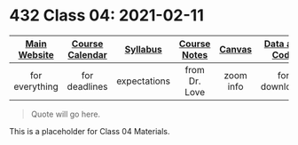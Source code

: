 # 432 Class 04: 2021-02-11

[Main Website](https://thomaselove.github.io/432/) | [Course Calendar](https://thomaselove.github.io/432/calendar.html) | [Syllabus](https://thomaselove.github.io/432-2021-syllabus/) | [Course Notes](https://thomaselove.github.io/432-notes/) | [Canvas](https://canvas.case.edu) | [Data and Code](https://github.com/THOMASELOVE/432-data) | [Sources](https://github.com/THOMASELOVE/432-2021/edit/master/references) | [Contact Us](https://thomaselove.github.io/432/contact.html)
:-----------: | :--------------: | :----------: | :---------: | :-------------: | :-----------: | :------------: | :-------------:
for everything | for deadlines | expectations | from Dr. Love | zoom info | for downloads | to read/watch | need help?

> Quote will go here.

This is a placeholder for Class 04 Materials.
